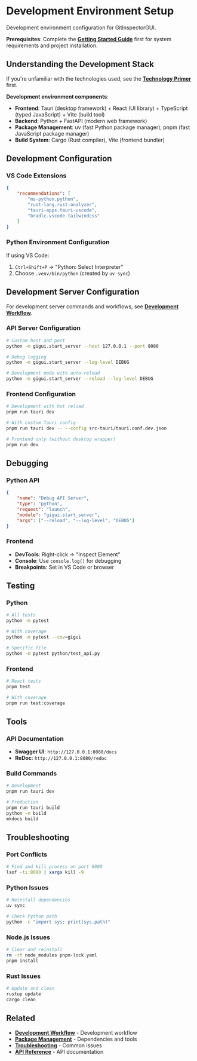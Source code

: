 # Development Environment Setup

Development environment configuration for GitInspectorGUI.

**Prerequisites**: Complete the **[Getting Started Guide](../getting-started/01-prerequisites.md)** first for system requirements and project installation.

## Understanding the Development Stack

If you're unfamiliar with the technologies used, see the **[Technology Primer](../technology-primer.md)** first.

**Development environment components**:

-   **Frontend**: Tauri (desktop framework) + React (UI library) + TypeScript (typed JavaScript) + Vite (build tool)
-   **Backend**: Python + FastAPI (modern web framework)
-   **Package Management**: uv (fast Python package manager), pnpm (fast JavaScript package manager)
-   **Build System**: Cargo (Rust compiler), Vite (frontend bundler)

## Development Configuration

### VS Code Extensions

```json
{
    "recommendations": [
        "ms-python.python",
        "rust-lang.rust-analyzer",
        "tauri-apps.tauri-vscode",
        "bradlc.vscode-tailwindcss"
    ]
}
```

### Python Environment Configuration

If using VS Code:

1. `Ctrl+Shift+P` → "Python: Select Interpreter"
2. Choose `.venv/bin/python` (created by `uv sync`)

## Development Server Configuration

For development server commands and workflows, see **[Development Workflow](development-workflow.md)**.

### API Server Configuration

```bash
# Custom host and port
python -m gigui.start_server --host 127.0.0.1 --port 8080

# Debug logging
python -m gigui.start_server --log-level DEBUG

# Development mode with auto-reload
python -m gigui.start_server --reload --log-level DEBUG
```

### Frontend Configuration

```bash
# Development with hot reload
pnpm run tauri dev

# With custom Tauri config
pnpm run tauri dev -- --config src-tauri/tauri.conf.dev.json

# Frontend only (without desktop wrapper)
pnpm run dev
```

## Debugging

### Python API

```json
{
    "name": "Debug API Server",
    "type": "python",
    "request": "launch",
    "module": "gigui.start_server",
    "args": ["--reload", "--log-level", "DEBUG"]
}
```

### Frontend

-   **DevTools**: Right-click → "Inspect Element"
-   **Console**: Use `console.log()` for debugging
-   **Breakpoints**: Set in VS Code or browser

## Testing

### Python

```bash
# All tests
python -m pytest

# With coverage
python -m pytest --cov=gigui

# Specific file
python -m pytest python/test_api.py
```

### Frontend

```bash
# React tests
pnpm test

# With coverage
pnpm run test:coverage
```

## Tools

### API Documentation

-   **Swagger UI**: `http://127.0.0.1:8080/docs`
-   **ReDoc**: `http://127.0.0.1:8080/redoc`

### Build Commands

```bash
# Development
pnpm run tauri dev

# Production
pnpm run tauri build
python -m build
mkdocs build
```

## Troubleshooting

### Port Conflicts

```bash
# Find and kill process on port 8080
lsof -ti:8080 | xargs kill -9
```

### Python Issues

```bash
# Reinstall dependencies
uv sync

# Check Python path
python -c "import sys; print(sys.path)"
```

### Node.js Issues

```bash
# Clear and reinstall
rm -rf node_modules pnpm-lock.yaml
pnpm install
```

### Rust Issues

```bash
# Update and clean
rustup update
cargo clean
```

## Related

-   **[Development Workflow](development-workflow.md)** - Development workflow
-   **[Package Management](package-management.md)** - Dependencies and tools
-   **[Troubleshooting](troubleshooting.md)** - Common issues
-   **[API Reference](../api/reference.md)** - API documentation
